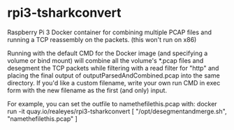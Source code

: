 # rpi3-tsharkconvert
Raspberry Pi 3 Docker container for combining multiple PCAP files and running a TCP reassembly on the packets. (this won't run on x86)

Running with the default CMD for the Docker image (and specifying a volume or bind mount) will combine all the volume's *.pcap files and desegment the TCP packets while filtering with a read filter for "http" and placing the final output of outputParsedAndCombined.pcap into the same directory. If you'd like a custom filename, write your own run CMD in exec form with the new filename as the first (and only) input.

For example, you can set the outfile to namethefilethis.pcap with:
docker run -it quay.io/realeyes/rpi3-tsharkconvert [ "/opt/desegmentandmerge.sh", "namethefilethis.pcap" ]